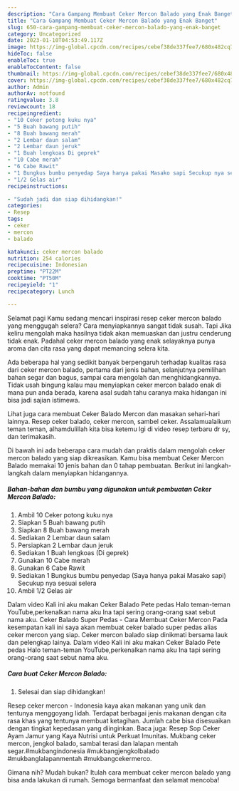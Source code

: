 ```yaml
---
description: "Cara Gampang Membuat Ceker Mercon Balado yang Enak Banget"
title: "Cara Gampang Membuat Ceker Mercon Balado yang Enak Banget"
slug: 650-cara-gampang-membuat-ceker-mercon-balado-yang-enak-banget
category: Uncategorized
date: 2023-01-10T04:53:49.117Z
image: https://img-global.cpcdn.com/recipes/cebef38de337fee7/680x482cq70/ceker-mercon-balado-foto-resep-utama.jpg
hideToc: false
enableToc: true
enableTocContent: false
thumbnail: https://img-global.cpcdn.com/recipes/cebef38de337fee7/680x482cq70/ceker-mercon-balado-foto-resep-utama.jpg
cover: https://img-global.cpcdn.com/recipes/cebef38de337fee7/680x482cq70/ceker-mercon-balado-foto-resep-utama.jpg
author: Admin
authorAv: notfound
ratingvalue: 3.8
reviewcount: 18
recipeingredient:
- "10 Ceker potong kuku nya"
- "5 Buah bawang putih"
- "8 Buah bawang merah"
- "2 Lembar daun salam"
- "2 Lembar daun jeruk"
- "1 Buah lengkoas Di geprek"
- "10 Cabe merah"
- "6 Cabe Rawit"
- "1 Bungkus bumbu penyedap Saya hanya pakai Masako sapi Secukup nya sesuai selera"
- "1/2 Gelas air"
recipeinstructions:

- "Sudah jadi dan siap dihidangkan!"
categories:
- Resep
tags:
- ceker
- mercon
- balado

katakunci: ceker mercon balado 
nutrition: 254 calories
recipecuisine: Indonesian
preptime: "PT22M"
cooktime: "PT50M"
recipeyield: "1"
recipecategory: Lunch

---
```



Selamat pagi Kamu sedang mencari inspirasi resep ceker mercon balado yang menggugah selera? Cara menyiapkannya sangat tidak susah. Tapi Jika keliru mengolah maka hasilnya tidak akan memuaskan dan justru cenderung tidak enak. Padahal ceker mercon balado yang enak selayaknya punya aroma dan cita rasa yang dapat memancing selera kita.


Ada beberapa hal yang sedikit banyak berpengaruh terhadap kualitas rasa dari ceker mercon balado, pertama dari jenis bahan, selanjutnya pemilihan bahan segar dan bagus, sampai cara mengolah dan menghidangkannya. Tidak usah bingung kalau mau menyiapkan ceker mercon balado enak di mana pun anda berada, karena asal sudah tahu caranya maka hidangan ini bisa jadi sajian istimewa.

Lihat juga cara membuat Ceker Balado Mercon dan masakan sehari-hari lainnya. Resep ceker balado, ceker mercon, sambel ceker. Assalamualaikum teman teman, alhamdulillah kita bisa ketemu lgi di video resep terbaru dr sy, dan terimakasih.


Di bawah ini ada beberapa cara mudah dan praktis dalam mengolah ceker mercon balado yang siap dikreasikan. Kamu bisa membuat Ceker Mercon Balado memakai 10 jenis bahan dan 0 tahap pembuatan. Berikut ini langkah-langkah dalam menyiapkan hidangannya.

<!--inarticleads1-->

##### Bahan-bahan dan bumbu yang digunakan untuk pembuatan Ceker Mercon Balado:

1. Ambil 10 Ceker potong kuku nya
1. Siapkan 5 Buah bawang putih
1. Siapkan 8 Buah bawang merah
1. Sediakan 2 Lembar daun salam
1. Persiapkan 2 Lembar daun jeruk
1. Sediakan 1 Buah lengkoas (Di geprek)
1. Gunakan 10 Cabe merah
1. Gunakan 6 Cabe Rawit
1. Sediakan 1 Bungkus bumbu penyedap (Saya hanya pakai Masako sapi) Secukup nya sesuai selera
1. Ambil 1/2 Gelas air


Dalam video Kali ini aku makan Ceker Balado Pete pedas Halo teman-teman YouTube,perkenalkan nama aku Ina tapi sering orang-orang saat sebut nama aku. Ceker Balado Super Pedas - Cara Membuat Ceker Mercon Pada kesempatan kali ini saya akan membuat ceker balado super pedas alias ceker mercon yang siap. Ceker mercon balado siap dinikmati bersama lauk dan pelengkap lainya. Dalam video Kali ini aku makan Ceker Balado Pete pedas Halo teman-teman YouTube,perkenalkan nama aku Ina tapi sering orang-orang saat sebut nama aku. 

<!--inarticleads2-->

##### Cara buat Ceker Mercon Balado:


1. Selesai dan siap dihidangkan!

Resep ceker mercon - Indonesia kaya akan makanan yang unik dan tentunya menggoyang lidah. Terdapat berbagai jenis makanan dengan cita rasa khas yang tentunya membuat ketagihan. Jumlah cabe bisa disesuaikan dengan tingkat kepedasan yang diinginkan. Baca juga: Resep Sop Ceker Ayam Jamur yang Kaya Nutrisi untuk Perkuat Imunitas. Mukbang ceker mercon, jengkol balado, sambal terasi dan lalapan mentah segar.#mukbangindonesia #mukbangjengkolbalado #mukbanglalapanmentah #mukbangcekermerco. 

Gimana nih? Mudah bukan? Itulah cara membuat ceker mercon balado yang bisa anda lakukan di rumah. Semoga bermanfaat dan selamat mencoba!
